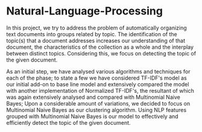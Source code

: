 # Natural-Language-Processing
 
In this project, we try to address the problem of automatically organizing text documents into groups related by topic.
The identification of the topic(s) that a document addresses increases our understanding of that document, the characteristics 
of the collection as a whole and the interplay between distinct topics. Considering this, we focus on detecting the topic of
the given document.

As an initial step, we have analysed various algorithms and techniques for each of the phase; to state a few we have considered 
TF-IDF's model as our initial add-on to base line model and extensively compared the model with another implementation of 
Normalized TF-IDF's, the resultant of which was again extensively analysed and compared with Multinomial Naive Bayes;
Upon a considerable amount of variations, we decided to focus on Multinomial Naive Bayes as our clustering algorithm. 
Using NLP features grouped with Multinomial Naive Bayes is our model to effectively and efficiently detect the topic
of the given document.
